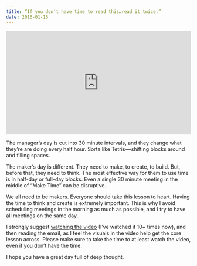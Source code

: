 ```yaml
---
title: “If you don’t have time to read this…read it twice.”
date: 2016-01-15
---
```


<style>.embed-container { position: relative; padding-bottom: 56.25%; height: 0; overflow: hidden; max-width: 100%; } .embed-container iframe, .embed-container object, .embed-container embed { position: absolute; top: 0; left: 0; width: 100%; height: 100%; }</style><div class='embed-container'><iframe src='https://www.youtube.com/embed/xAKgKb00WNI' frameborder='0' allowfullscreen></iframe></div>

The manager’s day is cut into 30 minute intervals, and they change what they’re are doing every half hour. Sorta like Tetris — shifting blocks around and filling spaces.

The maker’s day is different. They need to make, to create, to build. But, before that, they need to think. The most effective way for them to use time is in half-day or full-day blocks. Even a single 30 minute meeting in the middle of “Make Time” can be disruptive.

We all need to be makers.
Everyone should take this lesson to heart. Having the time to think and create is extremely important. This is why I avoid scheduling meetings in the morning as much as possible, and I try to have all meetings on the same day.

I strongly suggest [watching the video](https://medium.com/@googleforwork/one-googler-s-take-on-managing-your-time-b441537ae037#.pgnljvqew) (I’ve watched it 10+ times now), and then reading the email, as I feel the visuals in the video help get the core lesson across. Please make sure to take the time to at least watch the video, even if you don’t have the time.

I hope you have a great day full of deep thought.
